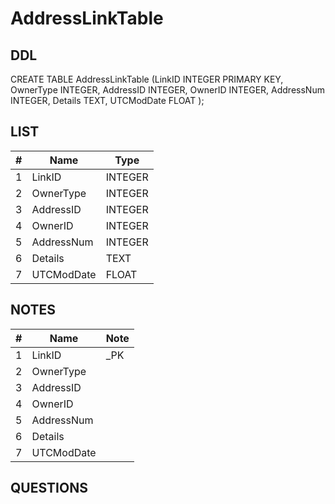 # AddressLinkTable

## DDL

CREATE TABLE AddressLinkTable (LinkID INTEGER PRIMARY KEY, OwnerType INTEGER, AddressID INTEGER, OwnerID INTEGER, AddressNum INTEGER, Details TEXT, UTCModDate FLOAT );

## LIST

| #  | Name          | Type      |
|----|---------------|-----------|
| 1  | LinkID        | INTEGER
| 2  | OwnerType     | INTEGER
| 3  | AddressID     | INTEGER
| 4  | OwnerID       | INTEGER
| 5  | AddressNum    | INTEGER
| 6  | Details       | TEXT
| 7  | UTCModDate    | FLOAT

## NOTES

| #  | Name          | Note      |
|----|---------------|-----------|
| 1  | LinkID        | _PK
| 2  | OwnerType     | 
| 3  | AddressID     | 
| 4  | OwnerID       | 
| 5  | AddressNum    | 
| 6  | Details       | 
| 7  | UTCModDate    | 

## QUESTIONS
